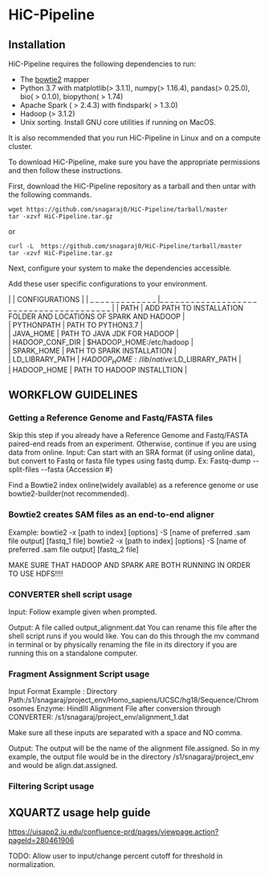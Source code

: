 # HiC-Pipeline

## Installation

HiC-Pipeline requires the following dependencies to run:
- The [bowtie2](http://bowtie-bio.sourceforge.net/bowtie2/index.shtml) mapper
- Python 3.7 with matplotlib(> 3.1.1), numpy(> 1.16.4), pandas(> 0.25.0), bio( > 0.1.0),  biopython( > 1.74)
- Apache Spark ( > 2.4.3) with findspark( > 1.3.0)
- Hadoop (> 3.1.2)
- Unix sorting. Install GNU core utilities if running on MacOS.

It is also recommended that you run HiC-Pipeline in Linux and on a compute cluster.

To download HiC-Pipeline, make sure you have the appropriate permissions and then follow these instructions.

First, download the HiC-Pipeline repository as a tarball and then untar with the following commands.

```
wget https://github.com/snagaraj0/HiC-Pipeline/tarball/master
tar -xzvf HiC-Pipeline.tar.gz
```
or

```
curl -L  https://github.com/snagaraj0/HiC-Pipeline/tarball/master 
tar -xzvf HiC-Pipeline.tar.gz
```

Next, configure your system to make the dependencies accessible.

Add these user specific configurations to your environment.

|                           | CONFIGURATIONS                                                               |
| _ _ _ _ _ _ _ _ _ _ _ _ _ |_ _ _ _ _ _ _ _ _ _ _ _ _ _ _ _ _ _ _ _ _ _ _ _ _ _ _ _ _ _ _ _ _ _ _ _ _ _ _ |
|  PATH                     | ADD PATH TO INSTALLATION FOLDER AND LOCATIONS OF SPARK AND HADOOP            |                              
|  PYTHONPATH               | PATH TO PYTHON3.7                                                            |                 
|  JAVA_HOME                | PATH TO JAVA JDK FOR HADOOP                                                  |                            
|  HADOOP_CONF_DIR          | $HADOOP_HOME:/etc/hadoop                                                     |                        
|  SPARK_HOME               | PATH TO SPARK INSTALLATION                                                   |                          
|  LD_LIBRARY_PATH          | $HADOOP_HOME:/lib/native:$LD_LIBRARY_PATH                                    |                               
|  HADOOP_HOME              | PATH TO HADOOP INSTALLTION                                                   |


## WORKFLOW GUIDELINES


### Getting a Reference Genome and Fastq/FASTA files

Skip this step if you already have a Reference Genome and Fastq/FASTA paired-end reads from an experiment. Otherwise, continue if you are using data from online.
Input: Can start with an SRA format (if using online data), but convert to Fastq or fasta file types using fastq dump.
Ex: Fastq-dump --split-files --fasta {Accession #}

Find a Bowtie2 index online(widely available) as a reference genome or use bowtie2-builder(not recommended).

### Bowtie2 creates SAM files as an end-to-end aligner

Example: bowtie2 -x [path to index] [options] -S [name of preferred .sam file output] [fastq_1 file]
         bowtie2 -x [path to index] [options] -S [name of preferred .sam file output] [fastq_2 file]


MAKE SURE THAT HADOOP AND SPARK ARE BOTH RUNNING IN ORDER TO USE HDFS!!!!



### CONVERTER shell script usage

Input: Follow example given when prompted.

Output: A file called output_alignment.dat 
You can rename this file after the shell script runs if you would like. You can do this through the mv command in terminal or by physically renaming the file in its directory if you are running this on a standalone computer.



### Fragment Assignment Script usage

Input Format Example : 
Directory Path:/s1/snagaraj/project_env/Homo_sapiens/UCSC/hg18/Sequence/Chromosomes
Enzyme: HindIII
Alignment File after conversion through CONVERTER: /s1/snagaraj/project_env/alignment_1.dat

Make sure all these inputs are separated with a space and NO comma.

Output: The output will be the name of the alignment file.assigned. So in my example, the output file would be in the directory /s1/snagaraj/project_env and would be align.dat.assigned.


### Filtering Script usage




## XQUARTZ usage help guide

https://uisapp2.iu.edu/confluence-prd/pages/viewpage.action?pageId=280461906


TODO: Allow user to input/change percent cutoff for threshold in normalization.
